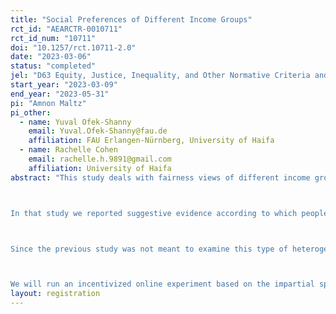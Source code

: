 ```yaml
---
title: "Social Preferences of Different Income Groups"
rct_id: "AEARCTR-0010711"
rct_id_num: "10711"
doi: "10.1257/rct.10711-2.0"
date: "2023-03-06"
status: "completed"
jel: "D63 Equity, Justice, Inequality, and Other Normative Criteria and Measurement"
start_year: "2023-03-09"
end_year: "2023-05-31"
pi: "Amnon Maltz"
pi_other:
  - name: Yuval Ofek-Shanny
    email: Yuval.Ofek-Shanny@fau.de
    affiliation: FAU Erlangen-Nürnberg, University of Haifa
  - name: Rachelle Cohen
    email: rachelle.h.9891@gmail.com
    affiliation: University of Haifa
abstract: "This study deals with fairness views of different income groups towards different types of inequality. Recent work has concentrated on views regarding inequality that is generated by luck and merit. In this work, we add to this literature and examine fairness views towards inequality that is based on someone else's taste (which we dub taste-based inequality). In an earlier study, we already examined this type of inequality alongside luck- and merit-based inequality on a representative sample of the adult Israeli population (the pre-registration of that study is available on the AEA RCT registry with RCT ID: AEARCTR-0008171).

In that study we reported suggestive evidence according to which people with below-average income treat taste-based inequality differently than people with above-average income. Moreover, it seems that the former group treat this source of inequality in a similar fashion to their treatment of luck while the latter treat it similarly to merit.

Since the previous study was not meant to examine this type of heterogeneity, the results regarding the behavior of the two income groups were underpowered in that study. For this study, we make a power calculation based on the results from that study in order to directly investigate the earlier suggestive findings.

We will run an incentivized online experiment based on the impartial spectator design (as in Almas et al., 2020). Roughly 3000 individuals take part in the experiment, out of which roughly 1140 will play the role of impartial spectators who will make redistribution decisions between two individuals with unequal earnings (570 spectators will belong to the below-average income group and 570 spectators will belong to the above-average income group). There will be three treatments corresponding to three different sources of inequality: Luck, Merit and Taste. Impartial spectators will be randomly selected into one of the three treatments."
layout: registration
---
```


